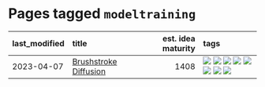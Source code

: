 # Pages tagged `modeltraining`

|last_modified|title|est. idea maturity|tags
|:---|:---|---:|:---|
|2023-04-07|[Brushstroke Diffusion](../brushstroke-diffusion.md)|1408|[![](https://img.shields.io/badge/tag-artisticstyletransfer-ad342b)](../tags/artisticstyletransfer.md) [![](https://img.shields.io/badge/tag-creativity-a3a5e9)](../tags/creativity.md) [![](https://img.shields.io/badge/tag-deepgenerativemodeling-a682e)](../tags/deepgenerativemodeling.md) [![](https://img.shields.io/badge/tag-experimental-d5ffe)](../tags/experimental.md) [![](https://img.shields.io/badge/tag-image_processing-8e95e2)](../tags/image_processing.md) [![](https://img.shields.io/badge/tag-modeltraining-1661bc)](../tags/modeltraining.md) [![](https://img.shields.io/badge/tag-painting-296bb1)](../tags/painting.md) [![](https://img.shields.io/badge/tag-wip-97a75e)](../tags/wip.md)|